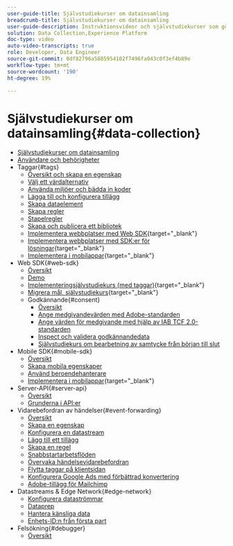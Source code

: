 ```yaml
---
user-guide-title: Självstudiekurser om datainsamling
breadcrumb-title: Självstudiekurser om datainsamling
user-guide-description: Instruktionsvideor och självstudiekurser som gör dig till en privilegierad användare av datainsamling i Experience Platform.
solution: Data Collection,Experience Platform
doc-type: video
auto-video-transcripts: true
role: Developer, Data Engineer
source-git-commit: 0df82796a5885954102f7496fa043c0f3ef4b89e
workflow-type: tm+mt
source-wordcount: '190'
ht-degree: 19%

---
```



# Självstudiekurser om datainsamling{#data-collection}

+ [Självstudiekurser om datainsamling](overview.md)
+ [Användare och behörigheter](admin/users-and-permissions.md)
+ Taggar{#tags}
   + [Översikt och skapa en egenskap](tags/create-a-property.md)
   + [Välj ett värdalternativ](tags/choose-a-hosting-option.md)
   + [Använda miljöer och bädda in koder](tags/use-environments-and-embed-codes.md)
   + [Lägga till och konfigurera tillägg](tags/add-and-configure-extensions.md)
   + [Skapa dataelement](tags/create-data-elements.md)
   + [Skapa regler](tags/build-rules.md)
   + [Stapelregler](tags/stack-rules.md)
   + [Skapa och publicera ett bibliotek](tags/build-and-publish-a-library.md)
   + [Implementera webbplatser med Web SDK](https://experienceleague.adobe.com/docs/platform-learn/implement-web-sdk/overview.html){target="_blank"}
   + [Implementera webbplatser med SDK:er för lösningar](https://experienceleague.adobe.com/docs/platform-learn/implement-in-websites/overview.html){target="_blank"}
   + [Implementera i mobilappar](https://experienceleague.adobe.com/docs/platform-learn/implement-mobile-sdk/overview.html){target="_blank"}
+ Web SDK{#web-sdk}
   + [Översikt](web-sdk/overview.md)
   + [Demo](web-sdk/demo.md)
   + [Implementeringsjälvstudiekurs (med taggar)](https://experienceleague.adobe.com/docs/platform-learn/implement-web-sdk/overview.html){target="_blank"}
   + [Migrera mål, självstudiekurs](https://experienceleague.adobe.com/docs/platform-learn/migrate-target-to-websdk/introduction.html){target="_blank"}
   + Godkännande{#consent}
      + [Översikt](web-sdk/consent/overview.md)
      + [Ange medgivandevärden med Adobe-standarden](web-sdk/consent/set-consent-adobe.md)
      + [Ange värden för medgivande med hjälp av IAB TCF 2.0-standarden](web-sdk/consent/set-consent-iab.md)
      + [Inspect och validera godkännandedata](web-sdk/consent/inspect.md)
      + [Självstudiekurs om bearbetning av samtycke från början till slut](web-sdk/consent/tutorial.md)
+ Mobile SDK{#mobile-sdk}
   + [Översikt](mobile-sdk/overview.md)
   + [Skapa mobila egenskaper](mobile-sdk/create-mobile-properties.md)
   + [Använd beroendehanterare](mobile-sdk/use-dependency-managers.md)
   + [Implementera i mobilappar](https://experienceleague.adobe.com/docs/platform-learn/implement-mobile-sdk/overview.html){target="_blank"}
+ Server-API{#server-api}
   + [Översikt](server-api/overview.md)
   + [Grunderna i API:er](server-api/introduction.md)
+ Vidarebefordran av händelser{#event-forwarding}
   + [Översikt](event-forwarding/overview.md)
   + [Skapa en egenskap](event-forwarding/create-a-property.md)
   + [Konfigurera en datastream](event-forwarding/set-up-a-datastream.md)
   + [Lägg till ett tillägg](event-forwarding/add-an-extension.md)
   + [Skapa en regel](event-forwarding/create-a-rule.md)
   + [Snabbstartarbetsflöden](event-forwarding/quick-start-workflows.md)
   + [Övervaka händelsevidarebefordran](event-forwarding/monitor.md)
   + [Flytta taggar på klientsidan](event-forwarding/consider-moving-tags.md)
   + [Konfigurera Google Ads med förbättrad konvertering](event-forwarding/set-up-google-ads-enhanced-conversions.md)
   + [Adobe-tillägg för Mailchimp](event-forwarding/adobe-extension-for-mailchimp.md)
+ Datastreams &amp; Edge Network{#edge-network}
   + [Konfigurera dataströmmar](edge/configure-datastreams.md)
   + [Dataprep](edge/data-prep.md)
   + [Hantera känsliga data](edge/manage-sensitive-data-in-datastreams.md)
   + [Enhets-ID:n från första part](edge/generate-first-party-device-ids.md)
+ Felsökning{#debugger}
   + [Översikt](debugger/overview.md)
